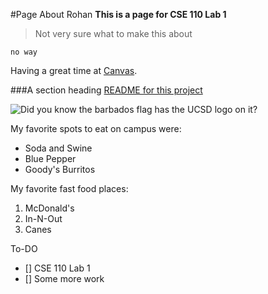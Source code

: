 #Page About Rohan
**This is a page for CSE 110 Lab 1**
> Not very sure what to make this about

``no way``

Having a great time at [Canvas](https://canvas.ucsd.edu).

###A section heading
[README for this project](/README.md)

![Did you know the barbados flag has the UCSD logo on it?](https://cdn.freeprintableflags.com/samples/Barbados.png)

My favorite spots to eat on campus were:
- Soda and Swine
- Blue Pepper
- Goody's Burritos

My favorite fast food places:
1. McDonald's
2. In-N-Out
3. Canes

To-DO
- [] CSE 110 Lab 1
- [] Some more work